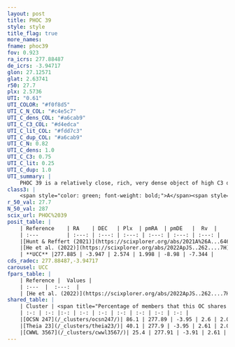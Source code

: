 ```yaml
---
layout: post
title: PHOC 39
style: style
title_flag: true
more_names: 
fname: phoc39
fov: 0.923
ra_icrs: 277.88487
de_icrs: -3.94717
glon: 27.12571
glat: 2.63741
r50: 27.7
plx: 2.5736
UTI: "0.61"
UTI_COLOR: "#f0f8d5"
UTI_C_N_COL: "#c4e5c7"
UTI_C_dens_COL: "#a6cab9"
UTI_C_C3_COL: "#d4edca"
UTI_C_lit_COL: "#fdd7c3"
UTI_C_dup_COL: "#a6cab9"
UTI_C_N: 0.82
UTI_C_dens: 1.0
UTI_C_C3: 0.75
UTI_C_lit: 0.25
UTI_C_dup: 1.0
UTI_summary: |
    PHOC 39 is a relatively close, rich, very dense object of high C3 quality. It is poorly studied in the literature. This object shares a large percentage of members with 3 later reported entries.
class3: |
    <span style="color: green; font-weight: bold;">A</span><span style="color: #FFC300; font-weight: bold;">B</span>
r_50_val: 27.7
N_50_val: 287
scix_url: PHOC%2039
posit_table: |
    | Reference    | RA    | DEC   | Plx  | pmRA  | pmDE   |  Rv  |
    | :---         | :---: | :---: | :---: | :---: | :---: | :---: |
    |[Hunt & Reffert (2021)](https://scixplorer.org/abs/2021A%26A...646A.104H) | 277.783 | -3.81 | 2.493 | 1.886 | -8.75 | -- |
    |[He et al. (2022)](https://scixplorer.org/abs/2022ApJS..262....7H) | 277.921 | -3.915 | 2.616 | 2.055 | -8.982 | -- |
    | **UCC** |277.885 | -3.947 | 2.574 | 1.998 | -8.98 | -7.344 | 
cds_radec: 277.88487,-3.94717
carousel: UCC
fpars_table: |
    | Reference |  Values |
    | :---  |  :---:  |
    | [He et al. (2022)](https://scixplorer.org/abs/2022ApJS..262....7H) | `A0=3.0, logAge=7.25` |
shared_table: |
    | Cluster | <span title="Percentage of members that this OC shares with the ones listed">%</span>   | RA   | DEC   | Plx   | pmRA  | pmDE  | Rv | UTI |
    | :-: | :-: |:-: | :-: | :-: | :-: | :-: | :-: | :-: |
    |[OCSN 247](/_clusters/ocsn247/)| 86.1 | 277.89 | -3.95 | 2.6 | 2.01 | -9.02 | -8.03 |0.01 |
    |[Theia 23](/_clusters/theia23/)| 40.1 | 277.9 | -3.95 | 2.61 | 2.08 | -9.0 | -8.26 |0.0 |
    |[CWWL 3567](/_clusters/cwwl3567/)| 25.4 | 277.91 | -3.91 | 2.61 | 2.06 | -9.03 | -7.18 |0.0 |
---
```

